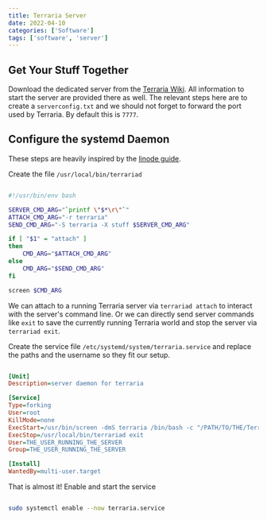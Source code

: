 ```yaml
---
title: Terraria Server
date: 2022-04-10
categories: ['Software']
tags: ['software', 'server']
---
```


## Get Your Stuff Together

Download the dedicated server from the [Terraria Wiki](https://terraria.fandom.com/wiki/Server). All information to start the server are provided there as well. The relevant steps here are to create a `serverconfig.txt` and we should not forget to forward the port used by Terraria. By default this is `7777`.

## Configure the systemd Daemon

These steps are heavily inspired by the [linode guide](https://www.linode.com/docs/guides/host-a-terraria-server-on-your-linode/).

Create the file `/usr/local/bin/terrariad`

~~~ sh

#!/usr/bin/env bash

SERVER_CMD_ARG="`printf \"$*\r\"`"
ATTACH_CMD_ARG="-r terraria"
SEND_CMD_ARG="-S terraria -X stuff $SERVER_CMD_ARG"

if [ "$1" = "attach" ]
then
    CMD_ARG="$ATTACH_CMD_ARG"
else
    CMD_ARG="$SEND_CMD_ARG"
fi

screen $CMD_ARG

~~~

We can attach to a running Terraria server via `terrariad attach` to interact with the server's command line. Or we can directly send server commands like `exit` to save the currently running Terraria world and stop the server via `terrariad exit`. 

Create the service file `/etc/systemd/system/terraria.service` and replace the paths and the username so they fit our setup.

~~~ ini

[Unit]
Description=server daemon for terraria

[Service]
Type=forking
User=root
KillMode=none
ExecStart=/usr/bin/screen -dmS terraria /bin/bash -c "/PATH/TO/THE/TerrariaServer.bin.x86_64 -config /PATH/TO/THE/SERVER/CONFIG/FILE/serverconfig.txt"
ExecStop=/usr/local/bin/terrariad exit
User=THE_USER_RUNNING_THE_SERVER
Group=THE_USER_RUNNING_THE_SERVER

[Install]
WantedBy=multi-user.target

~~~

That is almost it! Enable and start the service

~~~ sh

sudo systemctl enable --now terraria.service

~~~


